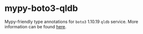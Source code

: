 # mypy-boto3-qldb

Mypy-friendly type annotations for `boto3` 1.10.19 `qldb` service.
More information can be found [here](https://github.com/vemel/mypy_boto3).